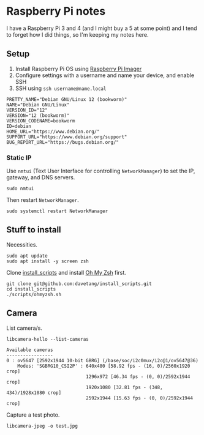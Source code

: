 # Raspberry Pi notes

I have a Raspberry Pi 3 and 4 (and I might buy a 5 at some point) and I tend to forget how I did things, so I'm keeping my notes here.

## Setup

1. Install Raspberry Pi OS using [Raspberry Pi Imager](https://www.raspberrypi.com/software/)
2. Configure settings with a username and name your device, and enable SSH
3. SSH using `ssh username@name.local`

```
PRETTY_NAME="Debian GNU/Linux 12 (bookworm)"
NAME="Debian GNU/Linux"
VERSION_ID="12"
VERSION="12 (bookworm)"
VERSION_CODENAME=bookworm
ID=debian
HOME_URL="https://www.debian.org/"
SUPPORT_URL="https://www.debian.org/support"
BUG_REPORT_URL="https://bugs.debian.org/"
```

### Static IP

Use `nmtui` (Text User Interface for controlling `NetworkManager`) to set the IP, gateway, and DNS servers.

```console
sudo nmtui
```

Then restart `NetworkManager`.

```console
sudo systemctl restart NetworkManager
```

## Stuff to install

Necessities.

```console
sudo apt update
sudo apt install -y screen zsh
```

Clone [install_scripts](https://github.com/davetang/install_scripts) and install [Oh My Zsh](https://ohmyz.sh/) first.

```console
git clone git@github.com:davetang/install_scripts.git
cd install_scripts
./scripts/ohmyzsh.sh
```

## Camera

List camera/s.

```console
libcamera-hello --list-cameras
```
```
Available cameras
-----------------
0 : ov5647 [2592x1944 10-bit GBRG] (/base/soc/i2c0mux/i2c@1/ov5647@36)
    Modes: 'SGBRG10_CSI2P' : 640x480 [58.92 fps - (16, 0)/2560x1920 crop]
                             1296x972 [46.34 fps - (0, 0)/2592x1944 crop]
                             1920x1080 [32.81 fps - (348, 434)/1928x1080 crop]
                             2592x1944 [15.63 fps - (0, 0)/2592x1944 crop]
```

Capture a test photo.

```console
libcamera-jpeg -o test.jpg
```
